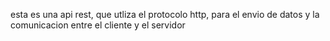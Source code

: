 esta es una api rest, que utliza el protocolo http, para el envio de datos y la comunicacion entre el cliente y el servidor
